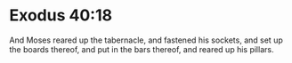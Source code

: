 # Exodus 40:18

And Moses reared up the tabernacle, and fastened his sockets, and set up the boards thereof, and put in the bars thereof, and reared up his pillars.